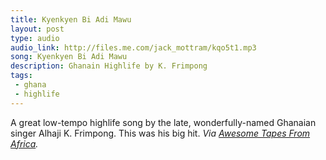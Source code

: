 ```yaml
---
title: Kyenkyen Bi Adi Mawu
layout: post
type: audio
audio_link: http://files.me.com/jack_mottram/kqo5t1.mp3
song: Kyenkyen Bi Adi Mawu
description: Ghanain Highlife by K. Frimpong
tags:
 - ghana
 - highlife
---
```


A great low-tempo highlife song by the late, wonderfully-named Ghanaian singer Alhaji K. Frimpong. This was his big hit. _Via [Awesome Tapes From Africa](http://awesometapesfromafrica.blogspot.com/)._